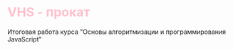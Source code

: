 # <font color="pink">VHS - прокат</font>
Итоговая работа курса "Основы алгоритмизации и программирования JavaScript"
